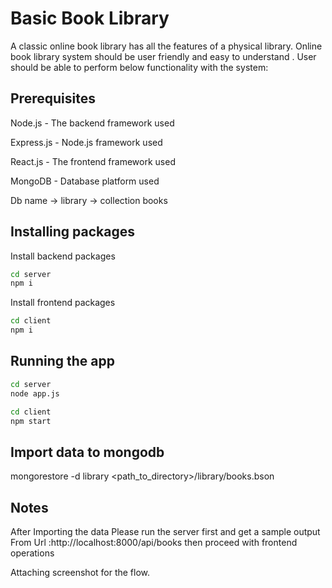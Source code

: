 
# Basic Book Library

A classic online book library has all the features of a physical library. Online book library system should be user friendly and easy to understand . User should be able to perform below functionality with the system: 

## Prerequisites

Node.js - The backend framework used

Express.js - Node.js framework used

React.js - The frontend framework used

MongoDB - Database platform used

Db name -> library -> collection books

## Installing packages

Install backend packages
```bash
cd server
npm i
```

Install frontend packages
```bash
cd client
npm i
```

## Running the app
```bash
cd server
node app.js
```
```bash
cd client
npm start
```
## Import data to mongodb
mongorestore -d library <path_to_directory>/library/books.bson

## Notes
After Importing the data
Please run the server first and get a sample output From Url :http://localhost:8000/api/books
then proceed with frontend operations

Attaching screenshot for the flow.

